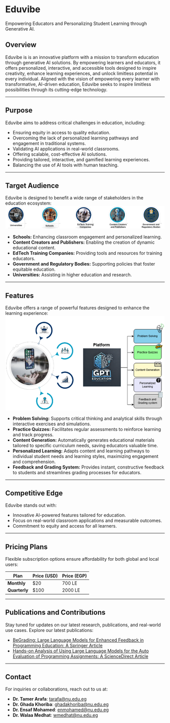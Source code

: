 # Eduvibe

Empowering Educators and Personalizing Student Learning through Generative AI.

## Overview

Eduvibe is is an innovative platform with a mission to transform education through generative AI solutions. By empowering learners and educators, it offers personalized, interactive, and accessible tools designed to inspire creativity, enhance learning experiences, and unlock limitless potential in every individual. Aligned with the vision of empowering every learner with transformative, AI-driven education, Eduvibe seeks to inspire limitless possibilities through its cutting-edge technology.

---

## Purpose

Eduvibe aims to address critical challenges in education, including:

*   Ensuring equity in access to quality education.
*   Overcoming the lack of personalized learning pathways and engagement in traditional systems.
*   Validating AI applications in real-world classrooms.
*   Offering scalable, cost-effective AI solutions.
*   Providing tailored, interactive, and gamified learning experiences.
*   Balancing the use of AI tools with human teaching.

---
## Target Audience

Eduvibe is designed to benefit a wide range of stakeholders in the education ecosystem:
![Features_logo](Images/Target_Audience.png)

*   **Schools:** Enhancing classroom engagement and personalized learning.
*   **Content Creators and Publishers:** Enabling the creation of dynamic educational content.
*   **EdTech Training Companies:** Providing tools and resources for training educators.
*   **Government and Regulatory Bodies:** Supporting policies that foster equitable education.
*   **Universities:** Assisting in higher education and research.
---
## Features
Eduvibe offers a range of powerful features designed to enhance the learning experience:
![Features_logo](Images/Feature.png)

*   **Problem Solving:** Supports critical thinking and analytical skills through interactive exercises and simulations.
*   **Practice Quizzes:** Facilitates regular assessments to reinforce learning and track progress.
*   **Content Generation:** Automatically generates educational materials tailored to specific curriculum needs, saving educators valuable time.
*   **Personalized Learning:** Adapts content and learning pathways to individual student needs and learning styles, maximizing engagement and comprehension.
*   **Feedback and Grading System:** Provides instant, constructive feedback to students and streamlines grading processes for educators.
---

## Competitive Edge

Eduvibe stands out with:

- Innovative AI-powered features tailored for education.
- Focus on real-world classroom applications and measurable outcomes.
- Commitment to equity and access for all learners.

---
## Pricing Plans

Flexible subscription options ensure affordability for both global and local users:

| **Plan**      | **Price (USD)** | **Price (EGP)** |
| ------------- | --------------- | --------------- |
| **Monthly**   | $20             | 700 LE          |
| **Quarterly** | $100            | 2000 LE         |

---

## Publications and Contributions

Stay tuned for updates on our latest research, publications, and real-world use cases. Explore our latest publications:

- [BeGrading: Large Language Models for Enhanced Feedback in Programming Education: A Springer Article](https://link.springer.com/article/10.1007/s00521-024-10449-y)
- [Hands-on Analysis of Using Large Language Models for the Auto Evaluation of Programming Assignments: A ScienceDirect Article](https://www.sciencedirect.com/science/article/abs/pii/S0306437924001315)

---

## Contact

For inquiries or collaborations, reach out to us at:
- **Dr. Tamer Arafa**: [tarafa@nu.edu.eg](mailto:tarafa@nu.edu.eg)
- **Dr. Ghada Khoriba**: [ghadakhoriba@nu.edu.eg](mailto:ghadakhoriba@nu.edu.eg)
- **Dr. Ensaf Mohamed**: [enmohamed@nu.edu.eg](mailto:enmohamed@nu.edu.eg)
- **Dr. Walaa Medhat**: [wmedhat@nu.edu.eg](mailto:wmedhat@nu.edu.eg)
